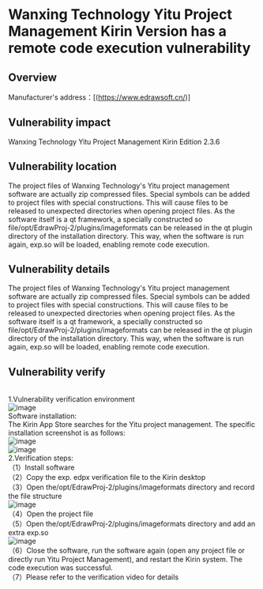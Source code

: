 # Wanxing Technology Yitu Project Management Kirin Version has a remote code execution vulnerability

## Overview
Manufacturer's address：[(https://www.edrawsoft.cn/)]
## Vulnerability impact
Wanxing Technology Yitu Project Management Kirin Edition 2.3.6
## Vulnerability location
The project files of Wanxing Technology's Yitu project management software are actually zip compressed files. Special symbols can be added to project files with special constructions. This will cause files to be released to unexpected directories when opening project files. As the software itself is a qt framework, a specially constructed so file/opt/EdrawProj-2/plugins/imageformats can be released in the qt plugin directory of the installation directory. This way, when the software is run again, exp.so will be loaded, enabling remote code execution.
## Vulnerability details
The project files of Wanxing Technology's Yitu project management software are actually zip compressed files. Special symbols can be added to project files with special constructions. This will cause files to be released to unexpected directories when opening project files. As the software itself is a qt framework, a specially constructed so file/opt/EdrawProj-2/plugins/imageformats can be released in the qt plugin directory of the installation directory. This way, when the software is run again, exp.so will be loaded, enabling remote code execution.
## Vulnerability verify
<br /> 1.Vulnerability verification environment
<br /> ![image](https://github.com/user-attachments/assets/c6321216-2080-481a-bcc1-e3bbe94ae40b)
<br /> Software installation:
<br /> The Kirin App Store searches for the Yitu project management. The specific installation screenshot is as follows:
<br />  ![image](https://github.com/user-attachments/assets/b2ff87a3-c8e1-40e9-9e62-27db4c830bdb)
<br /> ![image](https://github.com/user-attachments/assets/a9648684-b10f-4c6d-b509-f4b756905fc6)
<br /> 2.Verification steps:
<br /> （1）Install software
<br /> （2）Copy the exp. edpx verification file to the Kirin desktop
<br /> （3）Open the/opt/EdrawProj-2/plugins/imageformats directory and record the file structure
<br /> ![image](https://github.com/user-attachments/assets/1fa6e3b2-c365-4a56-9750-e46ea41f32d7)
<br /> （4）Open the project file
<br /> （5）Open the/opt/EdrawProj-2/plugins/imageformats directory and add an extra exp.so
<br /> ![image](https://github.com/user-attachments/assets/f4156228-c0e4-4b12-b067-fe124d40cda8)
<br /> （6）Close the software, run the software again (open any project file or directly run Yitu Project Management), and restart the Kirin system. The code execution was successful.
<br /> （7）Please refer to the verification video for details
